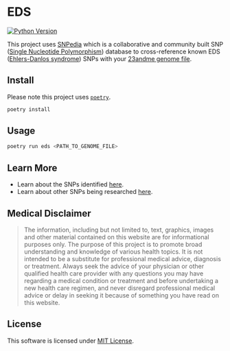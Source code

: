 # EDS

[![Python Version](https://img.shields.io/badge/python-3.7%2B-blue?logo=python)](https://www.python.org/downloads/)

This project uses [SNPedia][snpedia] which is a collaborative and community built SNP ([Single Nucleotide Polymorphism](snp)) database to cross-reference known EDS ([Ehlers-Danlos syndrome][eds]) SNPs with your [23andme genome file][23andme-file].

## Install

Please note this project uses [`poetry`](https://python-poetry.org/docs/#installation).

```bash
poetry install
```

## Usage

```bash
poetry run eds <PATH_TO_GENOME_FILE>
```

## Learn More

- Learn about the SNPs identified [here][eds].
- Learn about other SNPs being researched [here](https://livewello.com/library/ehlers-danlos-syndrome-snps-being-researched-in-connection-to-eds-4352?id=3564048).

## Medical Disclaimer

> The information, including but not limited to, text, graphics, images and other material contained on this website are for informational purposes only. The purpose of this project is to promote broad understanding and knowledge of various health topics. It is not intended to be a substitute for professional medical advice, diagnosis or treatment. Always seek the advice of your physician or other qualified health care provider with any questions you may have regarding a medical condition or treatment and before undertaking a new health care regimen, and never disregard professional medical advice or delay in seeking it because of something you have read on this website.

## License

This software is licensed under [MIT License](https://opensource.org/licenses/MIT).

[snpedia]: <https://www.snpedia.com/index.php/SNPedia:About> "SNPedia"
[snp]: <https://www.snpedia.com/index.php/Single_Nucleotide_Polymorphism> "Single Nucleotide Polymorphism"
[eds]: <https://www.snpedia.com/index.php/Ehlers-Danlos_syndrome> "Ehlers-Danlos syndrome"
[23andme-file]: <https://customercare.23andme.com/hc/en-us/articles/212196868-Accessing-Your-Raw-Genetic-Data> "23andme genome file"
